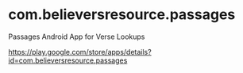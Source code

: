 com.believersresource.passages
==============================

Passages Android App for Verse Lookups

https://play.google.com/store/apps/details?id=com.believersresource.passages